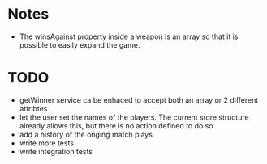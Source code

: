# Notes
* The winsAgainst property inside a weapon is an array so that it is possible to easily expand the game.

# TODO
* getWinner service ca be enhaced to accept both an array or 2 different attribtes
* let the user set the names of the players. The current store structure already allows this, but there is no action defined to do so
* add a history of the onging match plays
* write more tests
* write integration tests